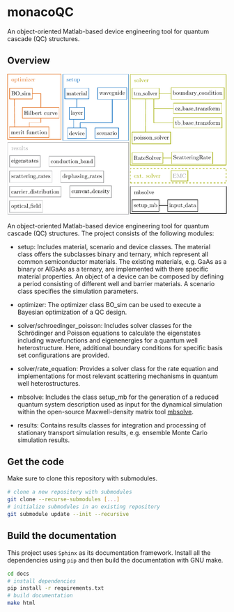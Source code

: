 # monacoQC

An object-oriented Matlab-based device engineering tool for quantum cascade
(QC) structures.

## Overview

![Overview of the monacoQC project.](docs/fig/monacoQC-overview.png)

An object-oriented Matlab-based device engineering tool for quantum cascade
(QC) structures. The project consists of the following modules:

- setup: Includes material, scenario and device classes.
  The material class offers the subclasses binary and ternary,
  which represent all common semiconductor materials. The existing
  materials, e.g. GaAs as a binary or AlGaAs as a ternary, are implemented
  with there specific material properties. An object of a device can be
  composed by defining a period consisting of different well and barrier
  materials. A scenario class specifies the simulation parameters.

- optimizer: The optimizer class BO_sim can be used to execute a
  Bayesian optimization of a QC design.

- solver/schroedinger_poisson:
  Includes solver classes for the Schrödinger and Poisson equations
  to calculate the eigenstates including wavefunctions and eigenenergies for
  a quantum well heterostructure. Here, additional boundary conditions for
  specific basis set configurations are provided.

- solver/rate_equation:
  Provides a solver class for the rate equation and implementations for most
  relevant scattering mechanisms in quantum well heterostructures.

- mbsolve: Includes the class setup_mb for the generation of a
  reduced quantum system description used as input for the dynamical
  simulation within the open-source Maxwell-density matrix tool
  [mbsolve](https://github.com/mriesch-tum/mbsolve).

- results: Contains results classes for integration and processing of
  stationary transport simulation results, e.g. ensemble Monte Carlo
  simulation results.

## Get the code

Make sure to clone this repository with submodules.

```bash
# clone a new repository with submodules
git clone --recurse-submodules [...]
# initialize submodules in an existing repository
git submodule update --init --recursive
```

## Build the documentation

This project uses `Sphinx` as its documentation framework.
Install all the dependencies using `pip` and then build the documentation with
GNU make.

```bash
cd docs
# install dependencies
pip install -r requirements.txt
# build documentation
make html
```

